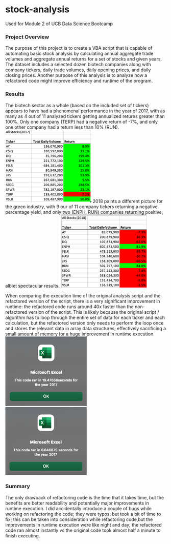 # stock-analysis
Used for Module 2 of UCB Data Science Bootcamp

### Project Overview
The purpose of this project is to create a VBA script that is capable of automating basic 
stock analysis by calculating annual aggregate trade volumes and aggregate annual returns for a
set of stocks and given years. The dataset includes a selected dozen biotech companies
along with company tickers, daily trade volumes, daily opening prices, and daily closing prices. 
Another purpose of this analysis is to analyze how a refactored code might improve efficiency and
runtime of the program.

### Results
The biotech sector as a whole (based on the included set of tickers) appears to have had a phenomenal
performance in the year of 2017, with as many as 4 out of 11 analyzed tickers getting annualized returns
greater than 100%. Only one company (TERP) had a negative return of -7%, and only one other company had 
a return less than 10% (RUN). 
![2017 Volumes and Returns](https://raw.githubusercontent.com/Dreski9000/stock-analysis/main/Resources/sa_formatted_2017.png)
2018 paints a different picture for the green industry, with 9 our of 11 company tickers returning
a negative percentage yield, and only two (ENPH, RUN) companies returning positive, albiet spectacular results.
![2018 Volumes and Returns](https://raw.githubusercontent.com/Dreski9000/stock-analysis/main/Resources/sa_formatted_2018.png)

When comparing the execution time of the original analysis script and the refactored version of the 
script, there is a very significant improvement in runtime: the refactored code runs around 40x faster
than the non-refactored version of the script. This is likely because the original script / algorithm
has to loop through the entire set of data for each ticker and each calculation, but the refactored 
version only needs to perform the loop once and stores the relevant data in array data structures; 
effectively sacrificing a small amount of memory for a huge improvement in runtime execution.
![Original Version](https://raw.githubusercontent.com/Dreski9000/stock-analysis/main/Resources/sa_original_2017.png)
![Refactored Version](https://raw.githubusercontent.com/Dreski9000/stock-analysis/main/Resources/sa_refactored_2017.png)

### Summary
The only drawback of refactoring code is the time that it takes time, but the benefits are better readability
and potentially major improvements in runtime execution. I did accidentally introduce a couple of bugs while
working on refactoring the code; they were typos, but took a bit of time to fix; this can be taken into consideration
while refactoring code,but the improvements in runtime execution were like night and day; the refactored code ran almost instantly vs the original code took almost half a minute to finish executing.

